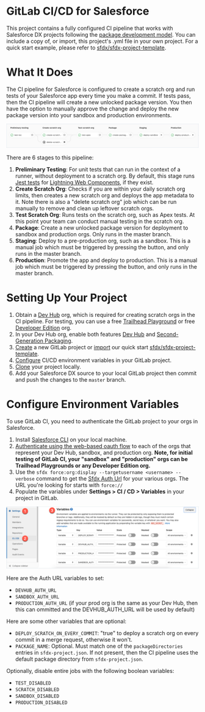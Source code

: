 # GitLab CI/CD for Salesforce

This project contains a fully configured CI pipeline that works with Salesforce DX projects following the [package development model](https://trailhead.salesforce.com/en/content/learn/modules/sfdx_dev_model).
You can include a copy of, or import, this project's .yml file in your own project.
For a quick start example, please refer to [sfdx/sfdx-project-template](https://gitlab.com/sfdx/sfdx-project-template).

# What It Does

The CI pipeline for Salesforce is configured to create a scratch org and run tests of your Salesforce app every time you make a commit.
If tests pass, then the CI pipeline will create a new unlocked package version. You then have the option to manually approve the change
and deploy the new package version into your sandbox and production environments.

![screenshot](images/completed-pipeline.png)

There are 6 stages to this pipeline:

1. **Preliminary Testing**: For unit tests that can run in the context of a runner, without deployment to a scratch org. By default, this stage runs [Jest tests](https://developer.salesforce.com/docs/component-library/documentation/lwc/lwc.testing) for [Lightning Web Components](https://trailhead.salesforce.com/en/content/learn/trails/build-lightning-web-components), if they exist.
2. **Create Scratch Org**: Checks if you are within your daily scratch org limits, then creates a new scratch org and deploys the app metadata to it. Note there is also a "delete scratch org" job which can be run manually to remove and clean up leftover scratch orgs.
3. **Test Scratch Org**: Runs tests on the scratch org, such as Apex tests. At this point your team can conduct manual testing in the scratch org.
4. **Package**: Create a new unlocked package version for deployment to sandbox and production orgs. Only runs in the master branch.
5. **Staging**: Deploy to a pre-production org, such as a sandbox. This is a manual job which must be triggered by pressing the button, and only runs in the master branch.
6. **Production**: Promote the app and deploy to production. This is a manual job which must be triggered by pressing the button, and only runs in the master branch.

# Setting Up Your Project

1. Obtain a [Dev Hub](https://trailhead.salesforce.com/content/learn/projects/quick-start-salesforce-dx?trail_id=sfdx_get_started) org, which is required for creating scratch orgs in the CI pipeline. For testing, you can use a free [Trailhead Playground](https://trailhead.salesforce.com/content/learn/modules/trailhead_playground_management?trail_id=learn_salesforce_with_trailhead) or free [Developer Edition](https://developer.salesforce.com/signup) org.
2. In your Dev Hub org, enable both features [Dev Hub](https://developer.salesforce.com/docs/atlas.en-us.sfdx_setup.meta/sfdx_setup/sfdx_setup_enable_devhub.htm) and [Second-Generation Packaging](https://developer.salesforce.com/docs/atlas.en-us.sfdx_setup.meta/sfdx_setup/sfdx_setup_enable_secondgen_pkg.htm).
3. [Create](https://docs.gitlab.com/ee/gitlab-basics/create-project.html) a new GitLab project or [import](https://docs.gitlab.com/ee/user/project/import/repo_by_url.html) our quick start [sfdx/sfdx-project-template](https://gitlab.com/sfdx/sfdx-project-template).
4. [Configure](#configure-environment-variables) CI/CD environment variables in your GitLab project.
5. [Clone](https://docs.gitlab.com/ee/gitlab-basics/command-line-commands.html) your project locally.
6. Add your Salesforce DX source to your local GitLab project then commit and push the changes to the `master` branch.

# Configure Environment Variables

To use GitLab CI, you need to authenticate the GitLab project to your orgs in Salesforce.

1. Install [Salesforce CLI](https://developer.salesforce.com/tools/sfdxcli) on your local machine.
2. [Authenticate using the web-based oauth flow](https://developer.salesforce.com/docs/atlas.en-us.sfdx_dev.meta/sfdx_dev/sfdx_dev_auth_web_flow.htm) to each of the orgs that represent your Dev Hub, sandbox, and production org. **Note, for initial testing of GitLab CI, your "sandbox" and "production" orgs can be Trailhead Playgrounds or any Developer Edition org.**
3. Use the `sfdx force:org:display --targetusername <username> --verbose` command to get the [Sfdx Auth Url](https://developer.salesforce.com/docs/atlas.en-us.sfdx_dev.meta/sfdx_dev/sfdx_dev_auth_view_info.htm) for your various orgs. The URL you're looking for starts with `force://`
4. Populate the variables under **Settings > CI / CD > Variables** in your project in GitLab.

![screenshot](images/cicd-variables.png)

Here are the Auth URL variables to set:

- `DEVHUB_AUTH_URL`
- `SANDBOX_AUTH_URL`
- `PRODUCTION_AUTH_URL` (if your prod org is the same as your Dev Hub, then this can ommitted and the DEVHUB_AUTH_URL will be used by default)

Here are some other variables that are optional:

- `DEPLOY_SCRATCH_ON_EVERY_COMMIT`: "true" to deploy a scratch org on every commit in a merge request, otherwise it won't.
- `PACKAGE_NAME`: Optional. Must match one of the `packageDirectories` entries in `sfdx-project.json`. If not present, then the CI pipeline uses the default package directory from `sfdx-project.json`.

Optionally, disable entire jobs with the following boolean variables:

- `TEST_DISABLED`
- `SCRATCH_DISABLED`
- `SANDBOX_DISABLED`
- `PRODUCTION_DISABLED`
